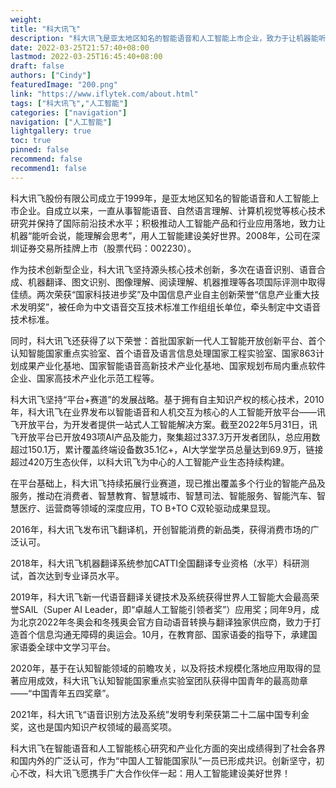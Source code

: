 ```yaml
---
weight: 
title: "科大讯飞"
description: "科大讯飞是亚太地区知名的智能语音和人工智能上市企业，致力于让机器能听会说，能理解会思考，用人工智能建设美好世界"
date: 2022-03-25T21:57:40+08:00
lastmod: 2022-03-25T16:45:40+08:00
draft: false
authors: ["Cindy"]
featuredImage: "200.png"
link: "https://www.iflytek.com/about.html"
tags: ["科大讯飞","人工智能"]
categories: ["navigation"]
navigation: ["人工智能"]
lightgallery: true
toc: true
pinned: false
recommend: false
recommend1: false
---
```

​      科大讯飞股份有限公司成立于1999年，是亚太地区知名的智能语音和人工智能上市企业。自成立以来，一直从事智能语音、自然语言理解、计算机视觉等核心技术研究并保持了国际前沿技术水平；积极推动人工智能产品和行业应用落地，致力让机器“能听会说，能理解会思考”，用人工智能建设美好世界。2008年，公司在深圳证券交易所挂牌上市（股票代码：002230）。

​      作为技术创新型企业，科大讯飞坚持源头核心技术创新，多次在语音识别、语音合成、机器翻译、图文识别、图像理解、阅读理解、机器推理等各项国际评测中取得佳绩。两次荣获“国家科技进步奖”及中国信息产业自主创新荣誉“信息产业重大技术发明奖”，被任命为中文语音交互技术标准工作组组长单位，牵头制定中文语音技术标准。

​      同时，科大讯飞还获得了以下荣誉：首批国家新一代人工智能开放创新平台、首个认知智能国家重点实验室、首个语音及语言信息处理国家工程实验室、国家863计划成果产业化基地、国家智能语音高新技术产业化基地、国家规划布局内重点软件企业、国家高技术产业化示范工程等。

​      科大讯飞坚持“平台+赛道”的发展战略。基于拥有自主知识产权的核心技术，2010年，科大讯飞在业界发布以智能语音和人机交互为核心的人工智能开放平台——讯飞开放平台，为开发者提供一站式人工智能解决方案。截至2022年5月31日，讯飞开放平台已开放493项AI产品及能力，聚集超过337.3万开发者团队，总应用数超过150.1万，累计覆盖终端设备数35.1亿+，AI大学堂学员总量达到69.9万，链接超过420万生态伙伴，以科大讯飞为中心的人工智能产业生态持续构建。

​       在平台基础上，科大讯飞持续拓展行业赛道，现已推出覆盖多个行业的智能产品及服务，推动在消费者、智慧教育、智慧城市、智慧司法、智能服务、智能汽车、智慧医疗、运营商等领域的深度应用，TO B+TO C双轮驱动成果显现。

​       2016年，科大讯飞发布讯飞翻译机，开创智能消费的新品类，获得消费市场的广泛认可。

​       2018年，科大讯飞机器翻译系统参加CATTI全国翻译专业资格（水平）科研测试，首次达到专业译员水平。

​       2019年，科大讯飞新一代语音翻译关键技术及系统获得世界人工智能大会最高荣誉SAIL（Super AI Leader，即“卓越人工智能引领者奖”）应用奖；同年9月，成为北京2022年冬奥会和冬残奥会官方自动语音转换与翻译独家供应商，致力于打造首个信息沟通无障碍的奥运会。10月，在教育部、国家语委的指导下，承建国家语委全球中文学习平台。

​        2020年，基于在认知智能领域的前瞻攻关，以及将技术规模化落地应用取得的显著应用成效，科大讯飞认知智能国家重点实验室团队获得中国青年的最高勋章——“中国青年五四奖章”。

​         2021年，科大讯飞“语音识别方法及系统”发明专利荣获第二十二届中国专利金奖，这也是国内知识产权领域的最高奖项。

​         科大讯飞在智能语音和人工智能核心研究和产业化方面的突出成绩得到了社会各界和国内外的广泛认可，作为“中国人工智能国家队”一员已形成共识。创新坚守，初心不改，科大讯飞愿携手广大合作伙伴一起：用人工智能建设美好世界！